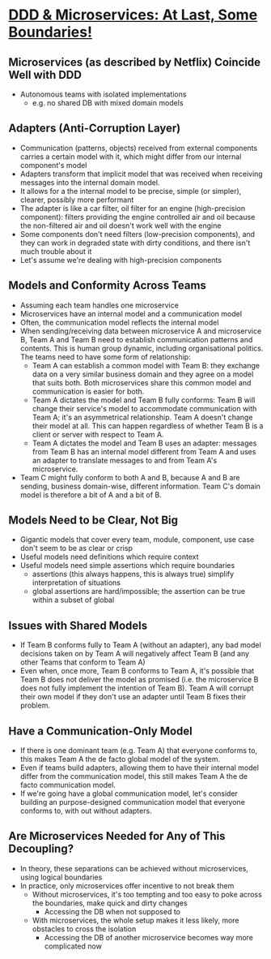 

# [DDD & Microservices: At Last, Some Boundaries!](https://youtu.be/yPvef9R3k-M)

## Microservices (as described by Netflix) Coincide Well with DDD
- Autonomous teams with isolated implementations
    - e.g. no shared DB with mixed domain models

## Adapters (Anti-Corruption Layer)
- Communication (patterns, objects) received from external components carries a certain model with it, which might differ from our internal component's model
- Adapters transform that implicit model that was received when receiving messages into the internal domain model.
- It allows for a the internal model to be precise, simple (or simpler), clearer, possibly more performant 
- The adapter is like a car filter, oil filter for an engine (high-precision component): filters providing the engine controlled air and oil because the non-filtered air and oil doesn't work well with the engine
-  Some components don't need filters (low-precision components), and they can work in degraded state with dirty conditions, and there isn't much trouble about it
- Let's assume we're dealing with high-precision components


## Models and Conformity Across Teams
- Assuming each team handles one microservice
- Microservices have an internal model and a communication model
- Often, the communication model reflects the internal model
- When sending/receiving data between microservice A and microservice B, Team A and Team B need to establish communication patterns and contents. This is human group dynamic, including organisational politics. The teams need to have some form of relationship:
    - Team A can establish a common model with Team B: they exchange data on a very similar business domain and they agree on a model that suits both. Both microservices share this common model and communication is easier for both.
    - Team A dictates the model and Team B fully conforms: Team B will change their service's model to accommodate communication with Team A; it's an asymmetrical relationship. Team A doesn't change their model at all. This can happen regardless of whether Team B is a client or server with respect to Team A.
    - Team A dictates the model and Team B uses an adapter: messages from Team B has an internal model different from Team A and uses an adapter to translate messages to and from Team A's microservice.
- Team C might fully conform to both A and B, because A and B are sending, business domain-wise, different information. Team C's domain model is therefore a bit of A and a bit of B.
 
## Models Need to be Clear, Not Big
- Gigantic models that cover every team, module, component, use case don't seem to be as clear or crisp
- Useful models need definitions which require context
- Useful models need simple assertions which require boundaries 
    - assertions (this always happens, this is always true) simplify interpretation of situations
    - global assertions are hard/impossible; the assertion can be true within a subset of global

## Issues with Shared Models
- If Team B conforms fully to Team A (without an adapter), any bad model decisions taken on by Team A will negatively affect Team B (and any other Teams that conform to Team A) 
- Even when, once more, Team B conforms to Team A, it's possible that Team B does not deliver the model as promised (i.e. the microservice B does not fully implement the intention of Team B). Team A will corrupt their own model if they don't use an adapter until Team B fixes their problem. 

## Have a Communication-Only Model
- If there is one dominant team (e.g. Team A) that everyone conforms to, this makes Team A the de facto global model of the system. 
- Even if teams build adapters, allowing them to have their internal model differ from the communication model, this still makes Team A the de facto communication model.
- If we're going have a global communication model, let's consider building an purpose-designed communication model that everyone conforms to, with out without adapters.

## Are Microservices Needed for Any of This Decoupling?
- In theory, these separations can be achieved without microservices, using logical boundaries
- In practice, only microservices offer incentive to not break them
    - Without microservices, it's too tempting and too easy to poke across the boundaries, make quick and dirty changes 
        - Accessing the DB when not supposed to
    - With microservices, the whole setup makes it less likely, more obstacles to cross the isolation
        - Accessing the DB of another microservice becomes way more complicated now
